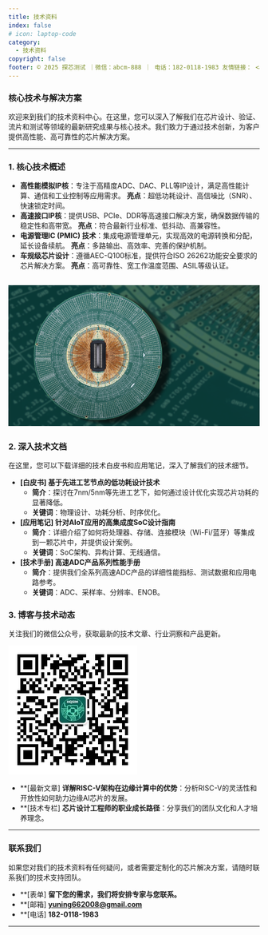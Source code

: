 ```yaml
---
title: 技术资料
index: false
# icon: laptop-code
category:
  - 技术资料
copyright: false
footer: © 2025 探芯测试 ｜微信：abcm-888 ｜ 电话：182-0118-1983 友情链接： <a href="https://www.ccf.org.cn/">中国计算机学会</a>｜ <a href="https://www.semi.ac.cn/">中国科学院半导体研究所</a>｜<a href="https://www.gitlink.org.cn/zone/OSchip">开源芯片社区</a> | Copyright © 2019-present HQSIM
---
```


### 核心技术与解决方案

欢迎来到我们的技术资料中心。在这里，您可以深入了解我们在芯片设计、验证、流片和测试等领域的最新研究成果与核心技术。我们致力于通过技术创新，为客户提供高性能、高可靠性的芯片解决方案。

---

### 1. 核心技术概述 

* **高性能模拟IP核**：专注于高精度ADC、DAC、PLL等IP设计，满足高性能计算、通信和工业控制等应用需求。
      **亮点**：超低功耗设计、高信噪比（SNR）、快速锁定时间。
* **高速接口IP核**：提供USB、PCIe、DDR等高速接口解决方案，确保数据传输的稳定性和高带宽。
      **亮点**：符合最新行业标准、低抖动、高兼容性。
* **电源管理IC (PMIC) 技术**：集成电源管理单元，实现高效的电源转换和分配，延长设备续航。
      **亮点**：多路输出、高效率、完善的保护机制。
* **车规级芯片设计**：遵循AEC-Q100标准，提供符合ISO 26262功能安全要求的芯片解决方案。
      **亮点**：高可靠性、宽工作温度范围、ASIL等级认证。

![探针卡实物图](/assets/images/pcdtest.png)  
---

### 2. 深入技术文档 

在这里，您可以下载详细的技术白皮书和应用笔记，深入了解我们的技术细节。

* **[白皮书] 基于先进工艺节点的低功耗设计技术**
    * **简介**：探讨在7nm/5nm等先进工艺下，如何通过设计优化实现芯片功耗的显著降低。
    * **关键词**：物理设计、功耗分析、时序优化。
* **[应用笔记] 针对AIoT应用的高集成度SoC设计指南**
    * **简介**：详细介绍了如何将处理器、存储、连接模块（Wi-Fi/蓝牙）等集成到一颗芯片中，并提供设计案例。
    * **关键词**：SoC架构、异构计算、无线通信。
* **[技术手册] 高速ADC产品系列性能手册**
    * **简介**：提供我们全系列高速ADC产品的详细性能指标、测试数据和应用电路参考。
    * **关键词**：ADC、采样率、分辨率、ENOB。
 

### 3. 博客与技术动态

关注我们的微信公众号，获取最新的技术文章、行业洞察和产品更新。

   ![微信公众号](/assets/images/wxgzh.jpg)  

* **[最新文章] **详解RISC-V架构在边缘计算中的优势**：分析RISC-V的灵活性和开放性如何助力边缘AI芯片的发展。
* **[技术专栏] **芯片设计工程师的职业成长路径**：分享我们的团队文化和人才培养理念。
 
---

###  联系我们

如果您对我们的技术资料有任何疑问，或者需要定制化的芯片解决方案，请随时联系我们的技术支持团队。

* **[表单] **留下您的需求，我们将安排专家与您联系。**
* **[邮箱] **yuning662008@gmail.com**
* **[电话] **182-0118-1983**

---
 